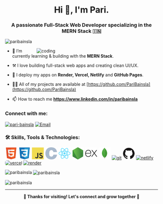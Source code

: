<h1 align="center">Hi 👋, I'm Pari.</h1>
<h3 align="center">A passionate Full-Stack Web Developer specializing in the MERN Stack 🇮🇳</h3>

<p align="left"> <img src="https://komarev.com/ghpvc/?username=paribainsla&label=Profile%20views&color=0e75b6&style=flat" alt="paribainsla" /> </p>

<img  display="flex" align="right" alt="coding" width="400" src="https://cdn.dribbble.com/users/4055494/screenshots/15215756/media/d2b66c4ca0192aa26d103448b3d1518b.gif">

- 🌱 I’m currently learning & building with the **MERN Stack**.
  
- ⚒️ I love building full-stack web apps and creating clean UI/UX.
  
- 🚀 I deploy my apps on **Render, Vercel, Netlify** and **GitHub Pages**.
  
- 👨‍💻 All of my projects are available at [https://github.com/PariBainsla](https://github.com/PariBainsla)
  
- 📫 How to reach me **https://www.linkedin.com/in/paribainsla**

<h3 align="left">Connect with me:</h3>
<p align="left">
<a href="https://linkedin.com/in/pari-bainsla" target="blank"><img align="center" src="https://raw.githubusercontent.com/rahuldkjain/github-profile-readme-generator/master/src/images/icons/Social/linked-in-alt.svg" alt="pari-bainsla" height="30" width="40" /></a> <a href="mailto:paribainsla161@gmail.com" target="_blank">
    <img align="center" src="https://cdn-icons-png.flaticon.com/512/732/732200.png" alt="Email" height="30" width="40" />
  </a>
</p>

<h3 align="left">🛠️ Skills, Tools & Technologies:</h3>
<p align="left">
  <!-- Languages -->
  <a href="https://developer.mozilla.org/en-US/docs/Web/HTML" target="_blank"><img src="https://raw.githubusercontent.com/devicons/devicon/master/icons/html5/html5-original.svg" alt="html5" width="40" height="40"/></a>
  <a href="https://developer.mozilla.org/en-US/docs/Web/CSS" target="_blank"><img src="https://raw.githubusercontent.com/devicons/devicon/master/icons/css3/css3-original.svg" alt="css3" width="40" height="40"/></a>
  <a href="https://developer.mozilla.org/en-US/docs/Web/JavaScript" target="_blank"><img src="https://raw.githubusercontent.com/devicons/devicon/master/icons/javascript/javascript-original.svg" alt="javascript" width="40" height="40"/></a>
  <a href="https://www.cprogramming.com/" target="_blank"><img src="https://raw.githubusercontent.com/devicons/devicon/master/icons/c/c-original.svg" alt="c" width="40" height="40"/></a>
  <a href="https://reactjs.org/" target="_blank"><img src="https://raw.githubusercontent.com/devicons/devicon/master/icons/react/react-original.svg" alt="react" width="40" height="40"/></a>
  <a href="https://nodejs.org/" target="_blank"><img src="https://raw.githubusercontent.com/devicons/devicon/master/icons/nodejs/nodejs-original.svg" alt="nodejs" width="40" height="40"/></a>
  <a href="https://expressjs.com/" target="_blank"><img src="https://raw.githubusercontent.com/devicons/devicon/master/icons/express/express-original.svg" alt="express" width="40" height="40"/></a>
  <a href="https://www.mongodb.com/" target="_blank"><img src="https://raw.githubusercontent.com/devicons/devicon/master/icons/mongodb/mongodb-original.svg" alt="mongodb" width="40" height="40"/></a>
  <a href="https://git-scm.com/" target="_blank"><img src="https://www.vectorlogo.zone/logos/git-scm/git-scm-icon.svg" alt="git" width="40" height="40"/></a>
  <a href="https://github.com/" target="_blank"><img style="background-color:white; border-radius:6px" src="https://raw.githubusercontent.com/devicons/devicon/master/icons/github/github-original.svg" alt="github" width="40" height="40"/></a>
  <a href="https://www.netlify.com/" target="_blank"><img src="https://www.vectorlogo.zone/logos/netlify/netlify-icon.svg" alt="netlify" width="40" height="40"/></a>
  <a href="https://vercel.com/" target="_blank"><img style="background-color:white; border-radius:6px" src="https://www.vectorlogo.zone/logos/vercel/vercel-icon.svg" alt="vercel" width="40" height="40"/></a>
  <a href="https://render.com/" target="_blank">
    <img src="https://img.shields.io/badge/Render-12100E?style=for-the-badge&logo=render&logoColor=white" alt="render" height="28"/>
  </a>
</p>

<p><img align="left" src="https://github-readme-stats.vercel.app/api/top-langs?username=paribainsla&show_icons=true&locale=en&layout=compact" alt="paribainsla" /></p>

<p>&nbsp;<img align="center" src="https://github-readme-stats.vercel.app/api?username=paribainsla&show_icons=true&locale=en" alt="paribainsla" /></p>

<p><img align="center" src="https://github-readme-streak-stats.herokuapp.com/?user=paribainsla&" alt="paribainsla" /></p>

---

<p align="center"><b>💖 Thanks for visiting! Let's connect and grow together 🌱</b></p>
